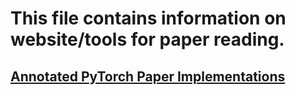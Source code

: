 # This file contains information on website/tools for paper reading. 

## [Annotated PyTorch Paper Implementations](https://nn.labml.ai/)

